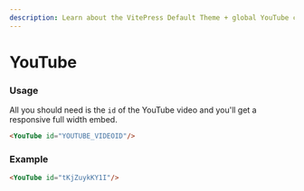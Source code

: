 ```yaml
---
description: Learn about the VitePress Default Theme + global YouTube components.
---
```


# YouTube

### Usage

All you should need is the `id` of the YouTube video and you'll get a responsive full width embed.

```html
<YouTube id="YOUTUBE_VIDEOID"/>
```

### Example

```html
<YouTube id="tKjZuykKY1I"/>
```

<YouTube id="tKjZuykKY1I"/>
